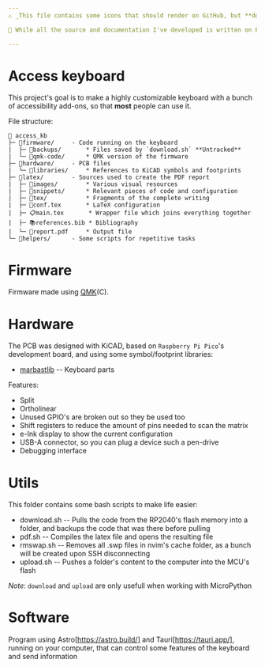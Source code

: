 ```yaml
---
⚠️ _This file contains some icons that should render on GitHub, but **don't worry!** if they don't_

📝 While all the source and documentation I've developed is written on English, the report is on Spanish to be presented at my University, I might translate it on the future

---
```


Access keyboard
===============
This project's goal is to make a highly customizable keyboard with a bunch of accessibility add-ons, so that **most** people can use it.

File structure:
```
📂 access_kb
├─ 📂firmware/     - Code running on the keyboard
|  ├─ 📂backups/       * Files saved by `download.sh` **Untracked**
|  └─ 📂qmk-code/      * QMK version of the firmware
├─ 📂hardware/     - PCB files
|  └─ 📂libraries/     * References to KiCAD symbols and footprints 
├─ 📂latex/        - Sources used to create the PDF report
|  ├─ 📂images/        * Various visual resources 
|  ├─ 📂snippets/      * Relevant pieces of code and configuration
|  ├─ 📂tex/           * Fragments of the complete writing
|  ├─ 🔨conf.tex       * LaTeX configuration
|  ├─ 📋main.tex       * Wrapper file which joins everything together 
|  ├─ 📚references.bib * Bibliography
|  └─ 📖report.pdf     * Output file 
└─ 📂helpers/      - Some scripts for repetitive tasks
```


Firmware
========
Firmware made using [QMK](https://github.com/qmk/qmk_firmware)(C).


Hardware
========
The PCB was designed with KiCAD, based on `Raspberry Pi Pico`'s development board, and using some symbol/footprint libraries:
- [marbastlib](https://github.com/ebastler/marbastlib) -- Keyboard parts

Features:
- Split
- Ortholinear
- Unused GPIO's are broken out so they be used too
- Shift registers to reduce the amount of pins needed to scan the matrix
- e-Ink display to show the current configuration
- USB-A connector, so you can plug a device such a pen-drive
- Debugging interface


Utils
=====
This folder contains some bash scripts to make life easier:
- download.sh -- Pulls the code from the RP2040's flash memory into a folder, and backups the code that was there before pulling 
- pdf.sh      -- Compiles the latex file and opens the resulting file
- rmswap.sh   -- Removes all .swp files in nvim's cache folder, as a bunch will be created upon SSH disconnecting 
- upload.sh   -- Pushes a folder's content to the computer into the MCU's flash

*Note*: `download` and `upload` are only usefull when working with MicroPython


Software 
========
Program using Astro[https://astro.build/] and Tauri[https://tauri.app/], running on your computer, that can control some features of the keyboard and send information


